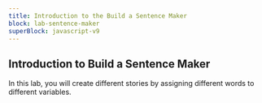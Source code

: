 ```yaml
---
title: Introduction to the Build a Sentence Maker
block: lab-sentence-maker
superBlock: javascript-v9
---
```


## Introduction to Build a Sentence Maker

In this lab, you will create different stories by assigning different words to different variables.
